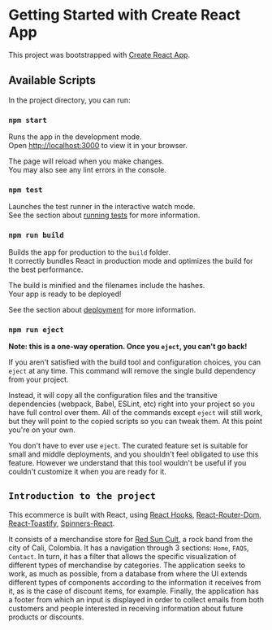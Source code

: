 # Getting Started with Create React App

This project was bootstrapped with [Create React App](https://github.com/facebook/create-react-app).

## Available Scripts

In the project directory, you can run:

### `npm start`

Runs the app in the development mode.\
Open [http://localhost:3000](http://localhost:3000) to view it in your browser.

The page will reload when you make changes.\
You may also see any lint errors in the console.

### `npm test`

Launches the test runner in the interactive watch mode.\
See the section about [running tests](https://facebook.github.io/create-react-app/docs/running-tests) for more information.

### `npm run build`

Builds the app for production to the `build` folder.\
It correctly bundles React in production mode and optimizes the build for the best performance.

The build is minified and the filenames include the hashes.\
Your app is ready to be deployed!

See the section about [deployment](https://facebook.github.io/create-react-app/docs/deployment) for more information.

### `npm run eject`

**Note: this is a one-way operation. Once you `eject`, you can't go back!**

If you aren't satisfied with the build tool and configuration choices, you can `eject` at any time. This command will remove the single build dependency from your project.

Instead, it will copy all the configuration files and the transitive dependencies (webpack, Babel, ESLint, etc) right into your project so you have full control over them. All of the commands except `eject` will still work, but they will point to the copied scripts so you can tweak them. At this point you're on your own.

You don't have to ever use `eject`. The curated feature set is suitable for small and middle deployments, and you shouldn't feel obligated to use this feature. However we understand that this tool wouldn't be useful if you couldn't customize it when you are ready for it.

## `Introduction to the project`

This ecommerce is built with React, using [React Hooks](https://reactjs.org/docs/hooks-intro.html), [React-Router-Dom](https://reactrouter.com/docs/en/v6/upgrading/v5), [React-Toastify](https://www.npmjs.com/package/react-toastify), [Spinners-React](https://www.npmjs.com/package/spinners-react).

It consists of a merchandise store for [Red Sun Cult](https://www.instagram.com/redsuncult/?hl=es), a rock band from the city of Cali, Colombia. It has a navigation through 3 sections: `Home`, `FAQS`, `Contact`. In turn, it has a filter that allows the specific visualization of different types of merchandise by categories. The application seeks to work, as much as possible, from a database from where the UI extends different types of components according to the information it receives from it, as is the case of discount items, for example. Finally, the application has a footer from which an input is displayed in order to collect emails from both customers and people interested in receiving information about future products or discounts.